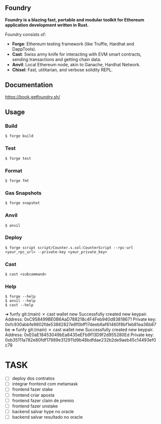 ## Foundry

**Foundry is a blazing fast, portable and modular toolkit for Ethereum application development written in Rust.**

Foundry consists of:

-   **Forge**: Ethereum testing framework (like Truffle, Hardhat and DappTools).
-   **Cast**: Swiss army knife for interacting with EVM smart contracts, sending transactions and getting chain data.
-   **Anvil**: Local Ethereum node, akin to Ganache, Hardhat Network.
-   **Chisel**: Fast, utilitarian, and verbose solidity REPL.

## Documentation

https://book.getfoundry.sh/

## Usage

### Build

```shell
$ forge build
```

### Test

```shell
$ forge test
```

### Format

```shell
$ forge fmt
```

### Gas Snapshots

```shell
$ forge snapshot
```

### Anvil

```shell
$ anvil
```

### Deploy

```shell
$ forge script script/Counter.s.sol:CounterScript --rpc-url <your_rpc_url> --private-key <your_private_key>
```

### Cast

```shell
$ cast <subcommand>
```

### Help

```shell
$ forge --help
$ anvil --help
$ cast --help
```



➜  funfy git:(main) ✗ cast wallet new
Successfully created new keypair.
Address:     0xC958499BE0B6AaD788218c4F4Feb940d83818671
Private key: 0xfc930abbfe9802fde53882827e8f0bff17deeb6af61460f8bf1eb81ea36b87be
➜  funfy git:(main) ✗ cast wallet new
Successfully created new keypair.
Address:     0xE0aE18453049bEa8435eEFb9f13D9f2d955280Ed
Private key: 0xb35111a782e80fdf17989e312911d9b48bdfdae232b2de9aeb45c14493ef0c78


# TASK

- [ ] deploy dos contratos
- [ ] integrar frontend com metamask
- [ ] frontend fazer stake
- [ ] frontend criar aposta
- [ ] frontend fazer claim de premio
- [ ] frontend fazer unstake
- [ ] backend salvar hype no oracle
- [ ] backend salvar resultado no oracle
